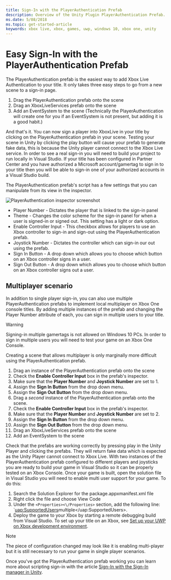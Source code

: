 ```yaml
---
title: Sign-In with the PlayerAuthentication Prefab
description: Overview of the Unity Plugin PlayerAuthentication Prefab.
ms.date: 5/08/2018
ms.topic: get-started-article
keywords: xbox live, xbox, games, uwp, windows 10, xbox one, unity
---
```

# Easy Sign-In with the PlayerAuthentication Prefab

The PlayerAuthentication prefab is the easiest way to add Xbox Live Authentication to your title. It only takes three easy steps to go from a new scene to a sign-in page.

1. Drag the PlayerAuthentication prefab onto the scene
2. Drag an XboxLiveServices prefab onto the scene
3. Add an EventSystem to the scene (Technically the PlayerAuthentication will create one for you if an EventSystem is not present, but adding it is a good habit.)

And that's it. You can now sign a player into XboxLive in your title by clicking on the PlayerAuthentication prefab in your scene. Testing your scene in Unity by clicking the play button will cause your prefab to generate fake data, this is because the Unity player cannot connect to the Xbox Live service. In order to see a real sign-in you will need to build your project to run locally in Visual Studio. If your title has been configured in Partner Center and you have authorized a Microsoft account/gamertag to sign in to your title then you will be able to sign-in one of your authorized accounts in a Visual Studio build.

The PlayerAuthentication prefab's script has a few settings that you can manipulate from its view in the inspector.

![PlayerAuthentication inspector screenshot](../images/unity/playerauthentication_prefab_inspector.JPG)

* Player Number - Dictates the player that is linked to the sign-in panel
* Theme - Changes the color scheme for the sign-in panel for when a user is signed-in or signed out. This setting has a light or dark option.
* Enable Controller Input - This checkbox allows for players to use an Xbox controller to sign-in and sign-out using the PlayerAuthentication prefab.
* Joystick Number - Dictates the controller which can sign-in our out using the prefab.
* Sign In Button - A drop down which allows you to choose which button on an Xbox controller signs in a user.
* Sign Out Button - A drop down which allows you to choose which button on an Xbox controller signs out a user.

## Multiplayer scenario

In addition to single player sign-in, you can also use multiple PlayerAuthentication prefabs to implement local multiplayer on Xbox One console titles. By adding multiple instances of the prefab and changing the Player Number attribute of each, you can sign in multiple users to your title.

> [!WARNING]
> Signing-in multiple gamertags is not allowed on Windows 10 PCs. In order to sign in multiple users you will need to test your game on an Xbox One Console.

Creating a scene that allows multiplayer is only marginally more difficult using the PlayerAuthentication prefab.

1. Drag an instance of the PlayerAuthentication prefab onto the scene
2. Check the **Enable Controller Input** box in the prefab's inspector.
3. Make sure that the **Player Number** and **Joystick Number** are set to 1.
4. Assign the **Sign In Button** from the drop down menu.
5. Assign the **Sign Out Button** from the drop down menu.
6. Drag a *second* instance of the PlayerAuthentication prefab onto the scene.
7. Check the **Enable Controller Input** box in the prefab's inspector.
8. Make sure that the **Player Number** and **Joystick Number** are set to 2.
9. Assign the **Sign In Button** from the drop down menu.
10. Assign the **Sign Out Button** from the drop down menu.
11. Drag an XboxLiveServices prefab onto the scene
12. Add an EventSystem to the scene

Check that the prefabs are working correctly by pressing play in the Unity Player and clicking the prefabs. They will return fake data which is expected as the Unity Player cannot connect to Xbox Live. With two instances of the PlayerAuthentication prefab configured to different players and joysticks you are ready to build your game in Visual Studio so it can be properly tested on an Xbox Console. Once your game is built, open the solution file in Visual Studio you will need to enable multi user support for your game.
To do this:

1. Search the Solution Explorer for the package.appxmanifest.xml file
2. Right click the file and choose View Code
3. Under the `<Properties><\/Properties>` section, add the following line: `<uap:SupportedUsers>multiple<\/uap:SupportedUsers>.
4. Deploy the game to your Xbox by starting a remote debugging build from Visual Studio. To set up your title on an Xbox, see [Set up your UWP on Xbox development environment](https://docs.microsoft.com/windows/uwp/xbox-apps/development-environment-setup).

> [!NOTE]
> The piece of configuration changed may look like it is enabling multi-player but it is still necessary to run your game in single player scenarios.

Once you've got the PlayerAuthentication prefab working you can learn more about scripting sign-in with the article [Sign-In with the Sign-In manager in Unity](sign-in-manager.md).